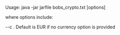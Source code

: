 Usage: java -jar jarfile bobs_crypto.txt [options]


where options include:

--c <currency>. Default is EUR if no currency option is provided
